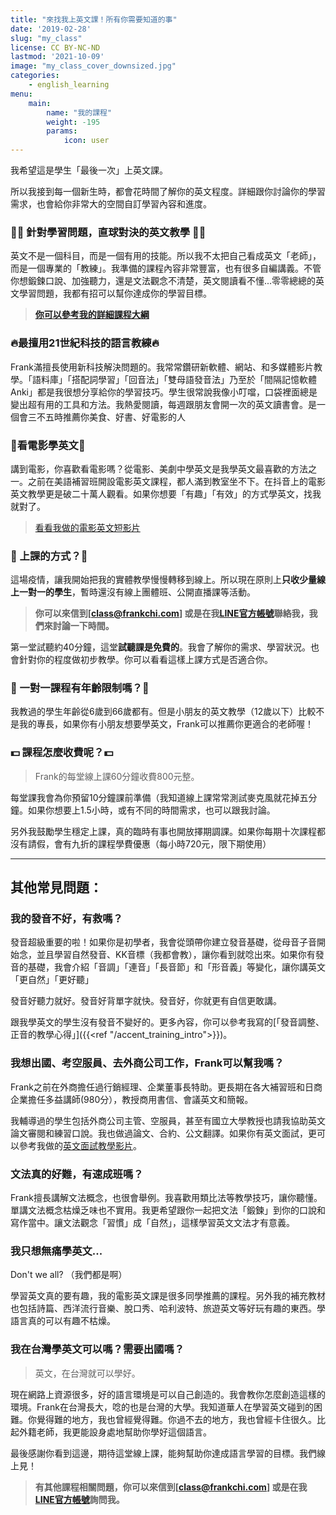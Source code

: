 ```yaml
---
title: "來找我上英文課！所有你需要知道的事"
date: '2019-02-28'
slug: "my_class"
license: CC BY-NC-ND
lastmod: '2021-10-09'
image: "my_class_cover_downsized.jpg"
categories:
    - english_learning
menu:
    main:
        name: "我的課程" 
        weight: -195
        params:
            icon: user
---
```


我希望這是學生「最後一次」上英文課。

所以我接到每一個新生時，都會花時間了解你的英文程度。詳細跟你討論你的學習需求，也會給你非常大的空間自訂學習內容和進度。

### 💪💪 針對學習問題，直球對決的英文教學 💪💪
英文不是一個科目，而是一個有用的技能。所以我不太把自己看成英文「老師」，而是一個專業的「教練」。我準備的課程內容非常豐富，也有很多自編講義。不管你想鍛鍊口說、加強聽力，還是文法觀念不清楚，英文閱讀看不懂...零零總總的英文學習問題，我都有招可以幫你達成你的學習目標。

> **[你可以參考我的詳細課程大綱](https://drive.google.com/file/d/1xFCDsWYT-3_w3ZLv0d7axF23R0cPjE8G/view?usp=sharing)**

### 🔥最擅用21世紀科技的語言教練🔥
Frank滿擅長使用新科技解決問題的。我常常鑽研新軟體、網站、和多媒體影片教學。「語料庫」「搭配詞學習」「回音法」「雙母語發音法」乃至於「間隔記憶軟體Anki」都是我很想分享給你的學習技巧。學生很常說我像小叮噹，口袋裡面總是變出超有用的工具和方法。我熱愛閱讀，每週跟朋友會開一次的英文讀書會。是一個會三不五時推薦你美食、好書、好電影的人

### 🍿看電影學英文🍿 
講到電影，你喜歡看電影嗎？從電影、美劇中學英文是我學英文最喜歡的方法之一。之前在美語補習班開設電影英文課程，都人滿到教室坐不下。在抖音上的電影英文教學更是破二十萬人觀看。如果你想要「有趣」「有效」的方式學英文，找我就對了。

>[看看我做的電影英文短影片](https://www.youtube.com/watch?v=Ml7uALkQyz4)

### 📧 上課的方式？📧
這場疫情，讓我開始把我的實體教學慢慢轉移到線上。所以現在原則上**只收少量線上一對一的學生**，暫時還沒有線上團體班、公開直播課等活動。

>**你可以來信到[class@frankchi.com] 或是在我[LINE官方帳號](https://liff.line.me/1645278921-kWRPP32q/?accountId=648whrat)聯絡我，我們來討論一下時間。**

第一堂試聽約40分鐘，這堂**試聽課是免費的**。我會了解你的需求、學習狀況。也會針對你的程度做初步教學。你可以看看這樣上課方式是否適合你。

### 🚸 一對一課程有年齡限制嗎？🚸
我教過的學生年齡從6歲到66歲都有。但是小朋友的英文教學（12歲以下）比較不是我的專長，如果你有小朋友想要學英文，Frank可以推薦你更適合的老師喔！

### 💵 課程怎麼收費呢？💵

> Frank的每堂線上課60分鐘收費800元整。

每堂課我會為你預留10分鐘課前準備（我知道線上課常常測試麥克風就花掉五分鐘。如果你想要上1.5小時，或有不同的時間需求，也可以跟我討論。

另外我鼓勵學生穩定上課，真的臨時有事也開放擇期調課。如果你每期十次課程都沒有請假，會有九折的課程學費優惠（每小時720元，限下期使用）

---

## 其他常見問題：
### 我的發音不好，有救嗎？
發音超級重要的啦！如果你是初學者，我會從頭帶你建立發音基礎，從母音子音開始念，並且學習自然發音、KK音標（我都會教），讓你看到就唸出來。如果你有發音的基礎，我會介紹「音調」「連音」「長音節」和「形音義」等變化，讓你講英文「更自然」「更好聽」

發音好聽力就好。發音好背單字就快。發音好，你就更有自信更敢講。

跟我學英文的學生沒有發音不變好的。更多內容，你可以參考我寫的[「發音調整、正音的教學心得」]({{<ref "/accent_training_intro">}})。

### 我想出國、考空服員、去外商公司工作，Frank可以幫我嗎？
Frank之前在外商擔任過行銷經理、企業董事長特助。更長期在各大補習班和日商企業擔任多益講師(980分），教授商用書信、會議英文和簡報。

我輔導過的學生包括外商公司主管、空服員，甚至有國立大學教授也請我協助英文論文審閱和練習口說。我也做過論文、合約、公文翻譯。如果你有英文面試，更可以參考我做的[英文面試教學影片](https://www.youtube.com/watch?v=vnhOTanZ1IM)。


### 文法真的好難，有速成班嗎？
Frank擅長講解文法概念，也很會舉例。我喜歡用類比法等教學技巧，讓你聽懂。單講文法概念枯燥乏味也不實用。我更希望跟你一起把文法「鍛鍊」到你的口說和寫作當中。讓文法觀念「習慣」成「自然」，這樣學習英文文法才有意義。

### 我只想無痛學英文...

Don't we all? （我們都是啊）

學習英文真的要有趣，我的電影英文課是很多同學推薦的課程。另外我的補充教材也包括詩篇、西洋流行音樂、脫口秀、哈利波特、旅遊英文等好玩有趣的東西。學語言真的可以有趣不枯燥。


### 我在台灣學英文可以嗎？需要出國嗎？
>英文，在台灣就可以學好。

現在網路上資源很多，好的語言環境是可以自己創造的。我會教你怎麼創造這樣的環境。Frank在台灣長大，唸的也是台灣的大學。我知道華人在學習英文碰到的困難。你覺得難的地方，我也曾經覺得難。你過不去的地方，我也曾經卡住很久。比起外籍老師，我更能設身處地幫助你學好這個語言。


最後感謝你看到這邊，期待這堂線上課，能夠幫助你達成語言學習的目標。我們線上見！

>**有其他課程相關問題，你可以來信到[class@frankchi.com] 或是在我[LINE官方帳號](https://liff.line.me/1645278921-kWRPP32q/?accountId=648whrat)詢問我。**



